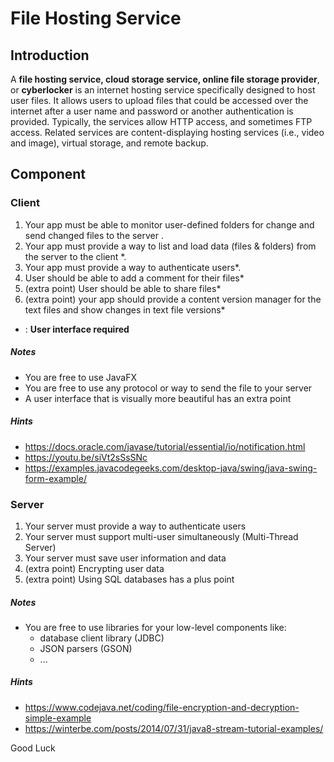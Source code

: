 # File Hosting Service

## Introduction

A **file hosting service, cloud storage service, online file storage provider**, or **cyberlocker** is an internet hosting service specifically designed to host user files. It allows users to upload files that could be accessed over the internet after a user name and password or another authentication is provided. Typically, the services allow HTTP access, and sometimes FTP access. 
Related services are content-displaying hosting services (i.e., video and image), virtual storage, and remote backup.

## Component 

### Client

1. Your app must be able to monitor user-defined folders for change and send changed files to the server .
2. Your app must provide a way to list and load data (files & folders) from the server to the client *.
3. Your app must provide a way to authenticate users*.
4. User should be able to add a comment for their files*
5. (extra point) User should be able to share files*
6. (extra point) your app should provide a content version manager for the text files and show changes in text file versions* 

  * : **User interface required**

##### Notes
- You are free to use JavaFX
- You are free to use any protocol or way to send the file to your server
- A user interface that is visually more beautiful has an extra point

##### Hints
- https://docs.oracle.com/javase/tutorial/essential/io/notification.html
- https://youtu.be/siVt2sSsSNc
- https://examples.javacodegeeks.com/desktop-java/swing/java-swing-form-example/


### Server

1. Your server must provide a way to authenticate users
2. Your server must support multi-user simultaneously (Multi-Thread Server)
3. Your server must save user information and data
4. (extra point) Encrypting user data
5. (extra point) Using SQL databases has a plus point

##### Notes
- You are free to use libraries for your low-level components like:
    - database client library (JDBC)
    - JSON parsers (GSON)
    - ...

##### Hints
- https://www.codejava.net/coding/file-encryption-and-decryption-simple-example
- https://winterbe.com/posts/2014/07/31/java8-stream-tutorial-examples/

Good Luck
